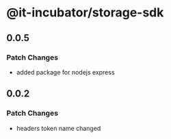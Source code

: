 # @it-incubator/storage-sdk

## 0.0.5
### Patch Changes

- added package for nodejs express

## 0.0.2
### Patch Changes

- headers token name changed
